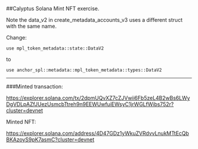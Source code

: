 ##Calyptus Solana Mint NFT exercise.

Note the data_v2 in create_metadata_accounts_v3 uses a different struct with the same name.

Change:

```use mpl_token_metadata::state::DataV2 ```

to 

```use anchor_spl::metadata::mpl_token_metadata::types::DataV2```

---

###Minted transaction:

https://explorer.solana.com/tx/2dpmUQvXZ7cZJVwii6Fb5zeL4B2wBs6LWyDgVDLpAZfJUezUsmcbTtreh9n9EEWUwfuiEWsyC1jrWGLfWibs752r?cluster=devnet

Minted NFT:

https://explorer.solana.com/address/4D47GDz1yWkuZVRdvvLnukMTtEcQbBKAzoyS9pK7asmC?cluster=devnet